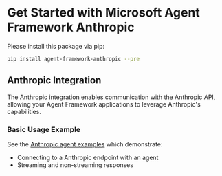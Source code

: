 # Get Started with Microsoft Agent Framework Anthropic

Please install this package via pip:

```bash
pip install agent-framework-anthropic --pre
```

## Anthropic Integration

The Anthropic integration enables communication with the Anthropic API, allowing your Agent Framework applications to leverage Anthropic's capabilities.

### Basic Usage Example

See the [Anthropic agent examples](https://github.com/microsoft/agent-framework/tree/main/python/samples/getting_started/agents/anthropic/) which demonstrate:

- Connecting to a Anthropic endpoint with an agent
- Streaming and non-streaming responses
